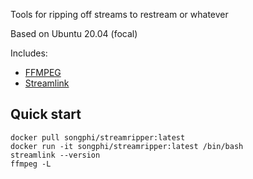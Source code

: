 Tools for ripping off streams to restream or whatever

Based on Ubuntu 20.04 (focal)

Includes:

* [FFMPEG](https://ffmpeg.org)
* [Streamlink](https://streamlink.github.io/)

## Quick start

```
docker pull songphi/streamripper:latest
docker run -it songphi/streamripper:latest /bin/bash
streamlink --version
ffmpeg -L
```
